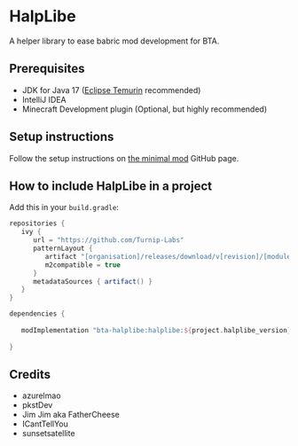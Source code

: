 # HalpLibe

A helper library to ease babric mod development for BTA.

## Prerequisites
- JDK for Java 17 ([Eclipse Temurin](https://adoptium.net/temurin/releases/) recommended)
- IntelliJ IDEA
- Minecraft Development plugin (Optional, but highly recommended)

## Setup instructions
Follow the setup instructions on [the minimal mod](https://github.com/Turnip-Labs/bta-minimal-mod) GitHub page.

## How to include HalpLibe in a project
Add this in your `build.gradle`:
```groovy
repositories {
   ivy {
      url = "https://github.com/Turnip-Labs"
      patternLayout {
         artifact "[organisation]/releases/download/v[revision]/[module]-[revision].jar"
         m2compatible = true
      }
      metadataSources { artifact() }
   }
}

dependencies {
   
   modImplementation "bta-halplibe:halplibe:${project.halplibe_version}"
   
}
```

## Credits
- azurelmao
- pkstDev
- Jim Jim aka FatherCheese
- ICantTellYou
- sunsetsatellite
